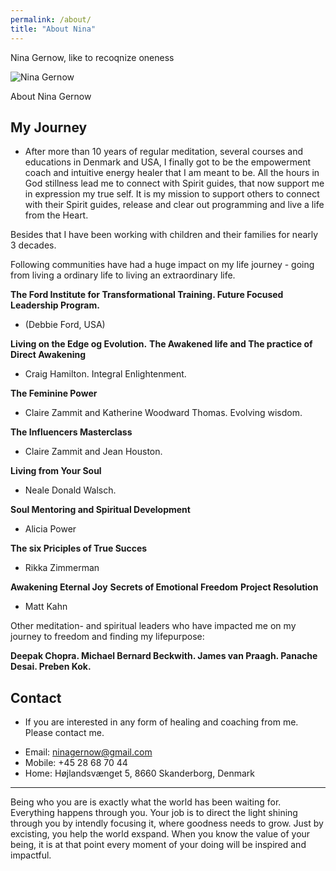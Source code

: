 ```yaml
---
permalink: /about/
title: "About Nina"
---
```


Nina Gernow, like to recoqnize oneness

![Nina Gernow](/assets/images/nina-gernow-photo-small01.jpg) 

About Nina Gernow

## My Journey

- After more than 10 years of regular meditation, several courses and educations in Denmark and USA, I finally got to be the empowerment coach and intuitive energy healer that I am meant to be. All the hours in God stillness lead me to connect with Spirit guides, that now support me in expression my true self. It is my mission to support others to connect with their Spirit guides, release and clear out programming and live a life from the Heart. 

Besides that I have been working with children and their families for nearly 3 decades.

Following communities have had a huge impact on my life journey - going from living a ordinary life to living an extraordinary life. 

**The Ford Institute for Transformational Training. Future Focused Leadership Program.**

 - (Debbie Ford, USA)

**Living on the Edge og Evolution.** **The Awakened life and The practice of Direct Awakening**

 -  Craig Hamilton. Integral Enlightenment.

**The Feminine Power**

 -  Claire Zammit and Katherine Woodward Thomas. Evolving wisdom.
 
 **The Influencers Masterclass**
 
  -  Claire Zammit and Jean Houston.

**Living from Your Soul**

 -  Neale Donald Walsch.

**Soul Mentoring and Spiritual Development**

 -  Alicia Power

**The six Priciples of True Succes**

 -  Rikka Zimmerman


**Awakening Eternal Joy**
**Secrets of Emotional Freedom**
**Project Resolution**

 - Matt Kahn
 
 Other meditation- and spiritual leaders who have impacted me on my journey to freedom and finding my lifepurpose:
 
 **Deepak Chopra. Michael Bernard Beckwith. James van Praagh. Panache Desai. Preben Kok.**

## Contact

 - If you are interested in any form of healing and coaching from me. Please contact me.
* Email: ninagernow@gmail.com
* Mobile: +45 28 68 70 44
* Home: Højlandsvænget 5, 8660 Skanderborg, Denmark


---

Being who you are is exactly what the world has been waiting for. Everything happens through you. Your job is to direct the light shining through you by intendly focusing it, where goodness needs to grow. Just by excisting, you help the world exspand. When you know the value of your being, it is at that point every moment of your doing will be inspired and impactful.


